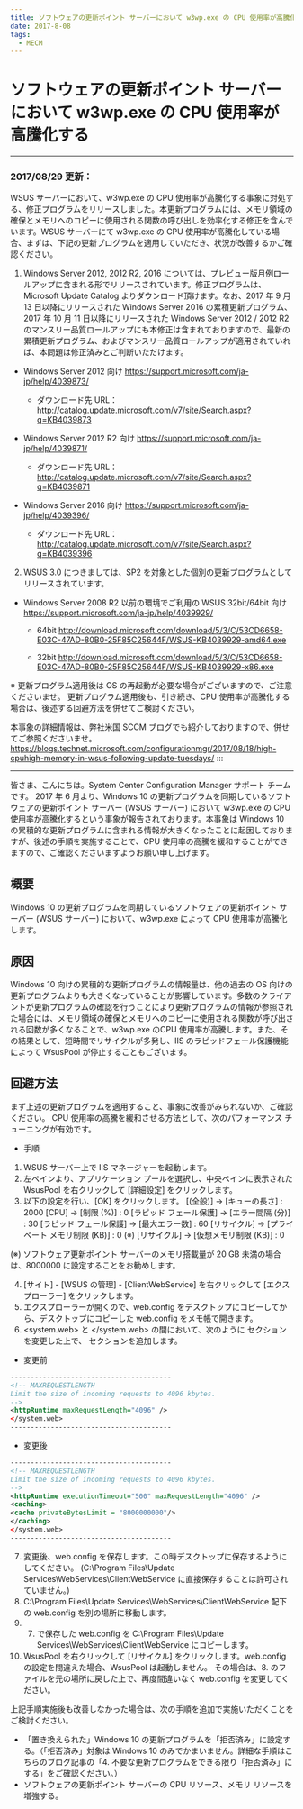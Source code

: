```yaml
---
title: ソフトウェアの更新ポイント サーバーにおいて w3wp.exe の CPU 使用率が高騰化する
date: 2017-8-08
tags:
  - MECM
---
```


# ソフトウェアの更新ポイント サーバーにおいて w3wp.exe の CPU 使用率が高騰化する


---
### 2017/08/29 更新：
WSUS サーバーにおいて、w3wp.exe の CPU 使用率が高騰化する事象に対処する、修正プログラムをリリースしました。本更新プログラムには、メモリ領域の確保とメモリへのコピーに使用される関数の呼び出しを効率化する修正を含んでいます。WSUS サーバーにて w3wp.exe の CPU 使用率が高騰化している場合、まずは、下記の更新プログラムを適用していただき、状況が改善するかご確認ください。

1.  Windows Server 2012, 2012 R2, 2016 については、プレビュー版月例ロールアップに含まれる形でリリースされています。修正プログラムは、Microsoft Update Catalog よりダウンロード頂けます。なお、2017 年 9 月 13 日以降にリリースされた Windows Server 2016 の累積更新プログラム、2017 年 10 月 11 日以降にリリースされた Windows Server 2012 / 2012 R2 のマンスリー品質ロールアップにも本修正は含まれておりますので、最新の累積更新プログラム、およびマンスリー品質ロールアップが適用されていれば、本問題は修正済みとご判断いただけます。

- Windows Server 2012 向け https://support.microsoft.com/ja-jp/help/4039873/
  - ダウンロード先 URL：
http://catalog.update.microsoft.com/v7/site/Search.aspx?q=KB4039873

-  Windows Server 2012 R2 向け https://support.microsoft.com/ja-jp/help/4039871/
   - ダウンロード先 URL：
http://catalog.update.microsoft.com/v7/site/Search.aspx?q=KB4039871

- Windows Server 2016 向け https://support.microsoft.com/ja-jp/help/4039396/
   - ダウンロード先 URL：
http://catalog.update.microsoft.com/v7/site/Search.aspx?q=KB4039396

2.  WSUS 3.0 につきましては、SP2 を対象とした個別の更新プログラムとしてリリースされています。

- Windows Server 2008 R2 以前の環境でご利用の WSUS 32bit/64bit 向け https://support.microsoft.com/ja-jp/help/4039929/

  - 64bit
http://download.microsoft.com/download/5/3/C/53CD6658-E03C-47AD-80B0-25F85C25644F/WSUS-KB4039929-amd64.exe

  - 32bit
http://download.microsoft.com/download/5/3/C/53CD6658-E03C-47AD-80B0-25F85C25644F/WSUS-KB4039929-x86.exe

※ 更新プログラム適用後は OS の再起動が必要な場合がございますので、ご注意くださいませ。
更新プログラム適用後も、引き続き、CPU 使用率が高騰化する場合は、後述する回避方法を併せてご検討ください。

本事象の詳細情報は、弊社米国 SCCM ブログでも紹介しておりますので、併せてご参照くださいませ。
https://blogs.technet.microsoft.com/configurationmgr/2017/08/18/high-cpuhigh-memory-in-wsus-following-update-tuesdays/
:::

---

皆さま、こんにちは。System Center Configuration Manager サポート チームです。
2017 年 6 月より、Windows 10 の更新プログラムを同期しているソフトウェアの更新ポイント サーバー (WSUS サーバー) において w3wp.exe の CPU 使用率が高騰化するという事象が報告されております。本事象は Windows 10 の累積的な更新プログラムに含まれる情報が大きくなったことに起因しておりますが、後述の手順を実施することで、CPU 使用率の高騰を緩和することができますので、ご確認くださいますようお願い申し上げます。

## 概要
Windows 10 の更新プログラムを同期しているソフトウェアの更新ポイント サーバー (WSUS サーバー) において、w3wp.exe によって CPU 使用率が高騰化します。

## 原因
Windows 10 向けの累積的な更新プログラムの情報量は、他の過去の OS 向けの更新プログラムよりも大きくなっていることが影響しています。多数のクライアントが更新プログラムの確認を行うことにより更新プログラムの情報が参照された場合には、メモリ領域の確保とメモリへのコピーに使用される関数が呼び出される回数が多くなることで、w3wp.exe のCPU 使用率が高騰します。また、その結果として、短時間でリサイクルが多発し、IIS のラピッドフェール保護機能によって WsusPool が停止することもございます。

## 回避方法
まず上述の更新プログラムを適用すること、事象に改善がみられないか、ご確認ください。
CPU 使用率の高騰を緩和させる方法として、次のパフォーマンス チューニングが有効です。

- 手順
1. WSUS サーバー上で IIS マネージャーを起動します。
2. 左ペインより、アプリケーション プールを選択し、中央ペインに表示された WsusPool を右クリックして [詳細設定] をクリックします。
3. 以下の設定を行い、[OK] をクリックします。
[(全般)] -> [キューの長さ] : 2000
[CPU] -> [制限 (%)] : 0
[ラピッド フェール保護] -> [エラー間隔 (分)] : 30
[ラピッド フェール保護] -> [最大エラー数] : 60
[リサイクル] -> [プライベート メモリ制限 (KB)] : 0 (※)
[リサイクル] -> [仮想メモリ制限 (KB)] : 0

(※) ソフトウェア更新ポイント サーバーのメモリ搭載量が 20 GB 未満の場合は、8000000 に設定することをお勧めします。

4. [サイト] - [WSUS の管理] - [ClientWebService] を右クリックして [エクスプローラー] をクリックします。
5. エクスプローラーが開くので、web.config をデスクトップにコピーしてから、デスクトップにコピーした web.config をメモ帳で開きます。
6. <system.web> と </system.web> の間において、次のように <httpRuntime> セクションを変更した上で、<caching> セクションを追加します。

- 変更前
```xml
----------------------------------------
<!-- MAXREQUESTLENGTH
Limit the size of incoming requests to 4096 kbytes.
-->
<httpRuntime maxRequestLength="4096" />
</system.web>
----------------------------------------
```

- 変更後
```xml
----------------------------------------
<!-- MAXREQUESTLENGTH
Limit the size of incoming requests to 4096 kbytes.
-->
<httpRuntime executionTimeout="500" maxRequestLength="4096" />
<caching>
<cache privateBytesLimit = "8000000000"/>
</caching>
</system.web>
----------------------------------------
```

7. 変更後、web.config を保存します。この時デスクトップに保存するようにしてください。
(C:\Program Files\Update Services\WebServices\ClientWebService に直接保存することは許可されていません。)
8. C:\Program Files\Update Services\WebServices\ClientWebService 配下の web.config を別の場所に移動します。
9. 7. で保存した web.config を C:\Program Files\Update Services\WebServices\ClientWebService にコピーします。
10. WsusPool を右クリックして [リサイクル] をクリックします。web.config の設定を間違えた場合、WsusPool は起動しません。
その場合は、8. のファイルを元の場所に戻した上で、再度間違いなく web.config を変更してください。

 
上記手順実施後も改善しなかった場合は、次の手順を追加で実施いただくことをご検討ください。


- 「置き換えられた」Windows 10 の更新プログラムを「拒否済み」に設定する。（「拒否済み」対象は Windows 10 のみでかまいません。詳細な手順はこちらのブログ記事の「4. 不要な更新プログラムをできる限り「拒否済み」にする」をご確認ください。）
- ソフトウェアの更新ポイント サーバーの CPU リソース、メモリ リソースを増強する。

